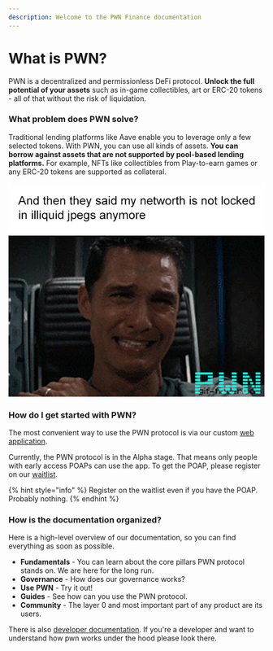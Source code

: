 ```yaml
---
description: Welcome to the PWN Finance documentation
---
```


# What is PWN?

PWN is a decentralized and permissionless DeFi protocol. **Unlock the full potential of your assets** such as in-game collectibles, art or ERC-20 tokens - all of that without the risk of liquidation.

### **What problem does PWN solve?**

Traditional lending platforms like Aave enable you to leverage only a few selected tokens. With PWN, you can use all kinds of assets. **You can borrow against assets that are not supported by pool-based lending platforms.** For example, NFTs like collectibles from Play-to-earn games or any ERC-20 tokens are supported as collateral.

![](.gitbook/assets/image.png)

### How do I get started with PWN?

The most convenient way to use the PWN protocol is via our custom [web application](https://app.pwn.finance).

Currently, the PWN protocol is in the Alpha stage. That means only people with early access POAPs can use the app. To get the POAP, please register on our [waitlist](https://pwn.finance/waitlist).

{% hint style="info" %}
Register on the waitlist even if you have the POAP. Probably nothing.
{% endhint %}

### How is the documentation organized?

Here is a high-level overview of our documentation, so you can find everything as soon as possible.

* **Fundamentals** - You can learn about the core pillars PWN protocol stands on. We are here for the long run.
* **Governance** - How does our governance works?
* **Use** **PWN** - Try it out!
* **Guides** - See how can you use the PWN protocol.&#x20;
* **Community** - The layer 0 and most important part of any product are its users.

There is also [developer documentation](https://pwn-1.gitbook.io/developer-docs/). If you're a developer and want to understand how pwn works under the hood please look there.&#x20;
